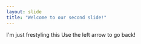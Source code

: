 ```yaml
---
layout: slide
title: "Welcome to our second slide!"
---
```

I'm just frestyling this
Use the left arrow to go back!
